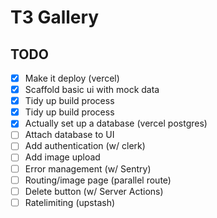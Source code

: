 # T3 Gallery 
## TODO

- [x] Make it deploy (vercel)
- [x] Scaffold basic ui with mock data
- [x] Tidy up build process
- [x] Tidy up build process
- [x] Actually set up a database (vercel postgres)
- [ ] Attach database to UI
- [ ] Add authentication (w/ clerk)
- [ ] Add image upload
- [ ] Error management (w/ Sentry)
- [ ] Routing/image page (parallel route)
- [ ] Delete button (w/ Server Actions)
- [ ] Ratelimiting (upstash) 
